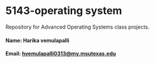 # 5143-operating system
Repository for Advanced Operating Systems class projects.

#### Name: Harika vemulapalli
#### Email: hvemulapalli0313@my.msutexas.edu

